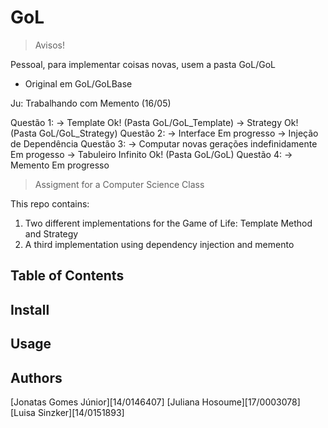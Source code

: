 # GoL

> Avisos!

Pessoal, para implementar coisas novas, usem a pasta GoL/GoL
- Original em GoL/GoLBase

Ju: Trabalhando com Memento (16/05)

Questão 1:
    -> Template Ok! (Pasta GoL/GoL_Template)
    -> Strategy Ok! (Pasta GoL/GoL_Strategy)
Questão 2:
    -> Interface Em progresso
    -> Injeção de Dependência
Questão 3:
    -> Computar novas gerações indefinidamente Em progesso
    -> Tabuleiro Infinito Ok! (Pasta GoL/GoL)
Questão 4:
    -> Memento Em progresso 


> Assigment for a Computer Science Class

This repo contains:
1. Two different implementations for the Game of Life: Template Method and Strategy
2. A third implementation using dependency injection and memento

## Table of Contents

## Install

## Usage

## Authors  
[Jonatas Gomes Júnior][14/0146407]
[Juliana Hosoume][17/0003078]
[Luisa Sinzker][14/0151893]
